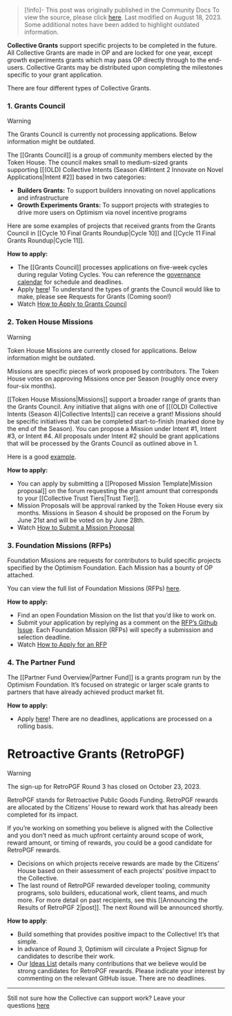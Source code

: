 > [!info]- This post was originally published in the Community Docs
> To view the source, please click [here](https://community.optimism.io/docs/governance/get-a-grant/). Last modified on August 18, 2023. Some additional notes have been added to highlight outdated information.

<span class="notvisible"></span>
**Collective Grants** support specific projects to be completed in the future. All Collective Grants are made in OP and are locked for one year, except growth experiments grants which may pass OP directly through to the end-users. Collective Grants may be distributed upon completing the milestones specific to your grant application.

There are four different types of Collective Grants.
### 1. Grants Council

>[!warning] 
>The Grants Council is currently not processing applications. Below information might be outdated.

The [[Grants Council]] is a group of community members elected by the Token House. The council makes small to medium-sized grants supporting [[(OLD) Collective Intents (Season 4)#Intent 2 Innovate on Novel Applications|Intent #2]] based in two categories:

- **Builders Grants:** To support builders innovating on novel applications and infrastructure
- **Growth Experiments Grants:** To support projects with strategies to drive more users on Optimism via novel incentive programs

Here are some examples of projects that received grants from the Grants Council in [[Cycle 10 Final Grants Roundup|Cycle 10]] and [[Cycle 11 Final Grants Roundup|Cycle 11]].

**How to apply:**

- The [[Grants Council]] processes applications on five-week cycles during regular Voting Cycles. You can reference the [governance calendar](https://calendar.google.com/calendar/u/0/r?cid=Y19mbm10Z3VoNm5vbzZxZ2JuaTJncGVyaWQ0a0Bncm91cC5jYWxlbmRhci5nb29nbGUuY29t) for schedule and deadlines.
- Apply [here](https://app.charmverse.io/op-grants/page-701220845245208)! To understand the types of grants the Council would like to make, please see Requests for Grants (Coming soon!)
- Watch [How to Apply to Grants Council](https://www.loom.com/share/e128bd6cca844fa7ae47a91510d37bda)

### 2. Token House **Missions**

>[!warning] 
> Token House Missions are currently closed for applications. Below information might be outdated.

Missions are specific pieces of work proposed by contributors. The Token House votes on approving Missions once per Season (roughly once every four-six months).

[[Token House Missions|Missions]] support a broader range of grants than the Grants Council. Any initiative that aligns with one of [[(OLD) Collective Intents (Season 4)|Collective Intents]] can receive a grant! Missions should be specific initiatives that can be completed start-to-finish (marked done by the end of the Season). You can propose a Mission under Intent #1, Intent #3, or Intent #4. All proposals under Intent #2 should be grant applications that will be processed by the Grants Council as outlined above in 1.

Here is a good [example](https://gov.optimism.io/t/superchain-governance-deep-dive/5920).

**How to apply:**

- You can apply by submitting a [[Proposed Mission Template|Mission proposal]] on the forum requesting the grant amount that corresponds to your [[Collective Trust Tiers|Trust Tier]].
- Mission Proposals will be approval ranked by the Token House every six months. Missions in Season 4 should be proposed on the Forum by June 21st and will be voted on by June 28th.
- Watch [How to Submit a Mission Proposal](https://www.loom.com/share/b99a39d0a1ec4dd1a75884f0b6c46a0b)

### 3. Foundation **Missions (RFPs)**

Foundation Missions are requests for contributors to build specific projects specified by the Optimism Foundation. Each Mission has a bounty of OP attached.

You can view the full list of Foundation Missions (RFPs) [here](https://github.com/ethereum-optimism/ecosystem-contributions/issues?q=is%3Aissue+is%3Aopen+RFP).

**How to apply:**

- Find an open Foundation Mission on the list that you’d like to work on.
- Submit your application by replying as a comment on the [RFP’s Github Issue](https://github.com/ethereum-optimism/ecosystem-contributions/issues?q=is%3Aissue+is%3Aopen+RFP). Each Foundation Mission (RFPs) will specify a submission and selection deadline.
- Watch [How to Apply for an RFP](https://www.loom.com/share/c7f43e6ab8a44005969af46b7fd7a124)

### 4. The Partner Fund

The [[Partner Fund Overview|Partner Fund]] is a grants program run by the Optimism Foundation. It’s focused on strategic or larger scale grants to partners that have already achieved product market fit.

**How to apply:**

- Apply [here](https://airtable.com/shrvQNlFPHGcVNqDe?prefill_Referrer=OPGov)! There are no deadlines, applications are processed on a rolling basis.

# Retroactive Grants (RetroPGF)

>[!warning] 
> The sign-up for RetroPGF Round 3 has closed on October 23, 2023.

RetroPGF stands for Retroactive Public Goods Funding. RetroPGF rewards are allocated by the Citizens’ House to reward work that has already been completed for its impact.

If you’re working on something you believe is aligned with the Collective and you don’t need as much upfront certainty around scope of work, reward amount, or timing of rewards, you could be a good candidate for RetroPGF rewards.

- Decisions on which projects receive rewards are made by the Citizens’ House based on their assessment of each projects’ positive impact to the Collective.
- The last round of RetroPGF rewarded developer tooling, community programs, solo builders, educational work, client teams, and much more. For more detail on past recipients, see this [[Announcing the Results of RetroPGF 2|post]]. The next Round will be announced shortly.

**How to apply**:

- Build something that provides positive impact to the Collective! It’s that simple.
- In advance of Round 3, Optimism will circulate a Project Signup for candidates to describe their work.
- Our [Ideas List](https://github.com/ethereum-optimism/ecosystem-contributions/issues) details many contributions that we believe would be strong candidates for RetroPGF rewards. Please indicate your interest by commenting on the relevant GitHub issue. There are no deadlines.

---

Still not sure how the Collective can support work? Leave your questions [here](https://gov.optimism.io/t/how-to-get-a-grant-feedback/6057)